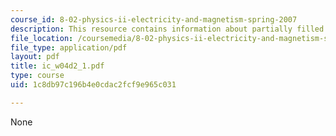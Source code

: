 ```yaml
---
course_id: 8-02-physics-ii-electricity-and-magnetism-spring-2007
description: This resource contains information about partially filled capacitor.
file_location: /coursemedia/8-02-physics-ii-electricity-and-magnetism-spring-2007/1c8db97c196b4e0cdac2fcf9e965c031_ic_w04d2_1.pdf
file_type: application/pdf
layout: pdf
title: ic_w04d2_1.pdf
type: course
uid: 1c8db97c196b4e0cdac2fcf9e965c031

---
```

None